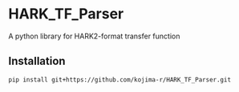 # HARK_TF_Parser

A python library for HARK2-format transfer function

## Installation

```
pip install git+https://github.com/kojima-r/HARK_TF_Parser.git
```


